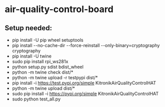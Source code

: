 # air-quality-control-board
## Setup needed:
- pip install -U pip wheel setuptools
- pip install --no-cache-dir --force-reinstall --only-binary=cryptography cryptography
- pip install -U twine
- sudo pip install rpi_ws281x
- python setup.py sdist bdist_wheel
- python -m twine check dist/*
- python -m twine upload -r testpypi dist/*
- pip install -i https://test.pypi.org/simple KitronikAirQualityControlHAT
- python -m twine upload dist/*
- sudo pip install -i https://pypi.org/simple KitronikAirQualityControlHAT
- sudo python test_all.py
